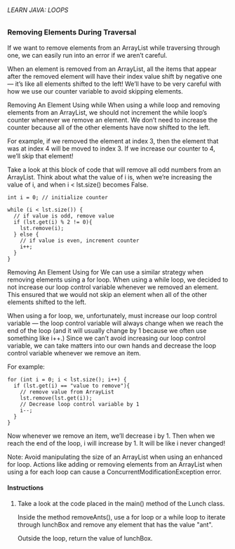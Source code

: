 ###### LEARN JAVA: LOOPS

### Removing Elements During Traversal

If we want to remove elements from an ArrayList while traversing through one, we can easily run into an error if we aren’t careful.

When an element is removed from an ArrayList, all the items that appear after the removed element will have their index value shift by negative one — it’s like all elements shifted to the left! We’ll have to be very careful with how we use our counter variable to avoid skipping elements.

Removing An Element Using while
When using a while loop and removing elements from an ArrayList, we should not increment the while loop’s counter whenever we remove an element. We don’t need to increase the counter because all of the other elements have now shifted to the left.

For example, if we removed the element at index 3, then the element that was at index 4 will be moved to index 3. If we increase our counter to 4, we’ll skip that element!

Take a look at this block of code that will remove all odd numbers from an ArrayList. Think about what the value of i is, when we’re increasing the value of i, and when i < lst.size() becomes False.
```
int i = 0; // initialize counter
 
while (i < lst.size()) {
  // if value is odd, remove value
  if (lst.get(i) % 2 != 0){
    lst.remove(i);
  } else {
    // if value is even, increment counter
    i++;
  }
}
```
Removing An Element Using for
We can use a similar strategy when removing elements using a for loop. When using a while loop, we decided to not increase our loop control variable whenever we removed an element. This ensured that we would not skip an element when all of the other elements shifted to the left.

When using a for loop, we, unfortunately, must increase our loop control variable — the loop control variable will always change when we reach the end of the loop (and it will usually change by 1 because we often use something like i++.) Since we can’t avoid increasing our loop control variable, we can take matters into our own hands and decrease the loop control variable whenever we remove an item.

For example:
```
for (int i = 0; i < lst.size(); i++) {
  if (lst.get(i) == "value to remove"){
    // remove value from ArrayList
    lst.remove(lst.get(i));
    // Decrease loop control variable by 1
    i--;    
  }
}
```
Now whenever we remove an item, we’ll decrease i by 1. Then when we reach the end of the loop, i will increase by 1. It will be like i never changed!

Note: Avoid manipulating the size of an ArrayList when using an enhanced for loop. Actions like adding or removing elements from an ArrayList when using a for each loop can cause a ConcurrentModificationException error.

#### Instructions

1. Take a look at the code placed in the main() method of the Lunch class.

    Inside the method removeAnts(), use a for loop or a while loop to iterate through lunchBox and remove any element that has the value "ant".

    Outside the loop, return the value of lunchBox.